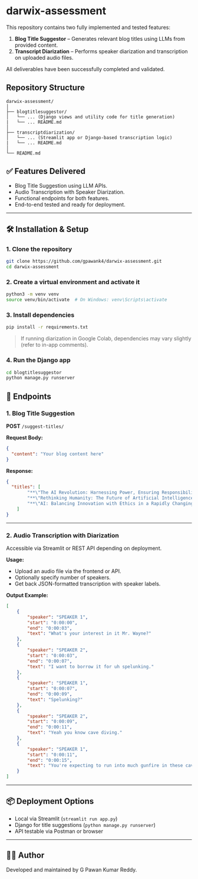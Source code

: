 # darwix-assessment

This repository contains two fully implemented and tested features:

1. **Blog Title Suggestor** – Generates relevant blog titles using LLMs from provided content.
2. **Transcript Diarization** – Performs speaker diarization and transcription on uploaded audio files.

All deliverables have been successfully completed and validated.

## Repository Structure

```
darwix-assessment/
│
├── blogtitlesuggestor/
│   └── ... (Django views and utility code for title generation)
|   └── ... README.md
│
├── transcriptdiarization/
│   └── ... (Streamlit app or Django-based transcription logic)
|   └── ... README.md
│
└── README.md
```

## ✅ Features Delivered

- Blog Title Suggestion using LLM APIs.
- Audio Transcription with Speaker Diarization.
- Functional endpoints for both features.
- End-to-end tested and ready for deployment.

---

## 🛠 Installation & Setup

### 1. Clone the repository

```bash
git clone https://github.com/gpawank4/darwix-assessment.git
cd darwix-assessment
```

### 2. Create a virtual environment and activate it

```bash
python3 -m venv venv
source venv/bin/activate  # On Windows: venv\Scripts\activate
```

### 3. Install dependencies

```bash
pip install -r requirements.txt
```

> If running diarization in Google Colab, dependencies may vary slightly (refer to in-app comments).

### 4. Run the Django app

```bash
cd blogtitlesuggestor
python manage.py runserver
```

## 🚀 Endpoints

### 1. Blog Title Suggestion

**POST** `/suggest-titles/`

**Request Body:**
```json
{
  "content": "Your blog content here"
}
```

**Response:**
```json
{
  "titles": [
        "**\"The AI Revolution: Harnessing Power, Ensuring Responsibility\"**",
        "**\"Rethinking Humanity: The Future of Artificial Intelligence and Its Impact\"**",
        "**\"AI: Balancing Innovation with Ethics in a Rapidly Changing World\"**"
    ]
}
```

---

### 2. Audio Transcription with Diarization

Accessible via Streamlit or REST API depending on deployment.

**Usage:**

- Upload an audio file via the frontend or API.
- Optionally specify number of speakers.
- Get back JSON-formatted transcription with speaker labels.

**Output Example:**
```json
[
    {
        "speaker": "SPEAKER 1",
        "start": "0:00:00",
        "end": "0:00:03",
        "text": "What's your interest in it Mr. Wayne?"
    },
    {
        "speaker": "SPEAKER 2",
        "start": "0:00:03",
        "end": "0:00:07",
        "text": "I want to borrow it for uh spelunking."
    },
    {
        "speaker": "SPEAKER 1",
        "start": "0:00:07",
        "end": "0:00:09",
        "text": "Spelunking?"
    },
    {
        "speaker": "SPEAKER 2",
        "start": "0:00:09",
        "end": "0:00:11",
        "text": "Yeah you know cave diving."
    },
    {
        "speaker": "SPEAKER 1",
        "start": "0:00:11",
        "end": "0:00:15",
        "text": "You're expecting to run into much gunfire in these caves."
    }
]
```

---

## 📦 Deployment Options

- Local via Streamlit (`streamlit run app.py`)
- Django for title suggestions (`python manage.py runserver`)
- API testable via Postman or browser

---

## 👨‍💻 Author

Developed and maintained by G Pawan Kumar Reddy.
